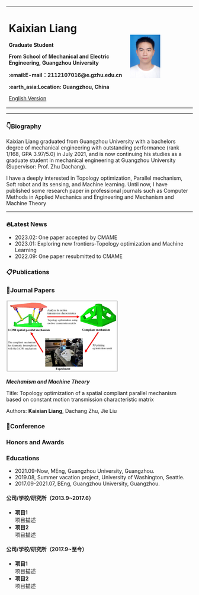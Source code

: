 <div>
<table border="0">
  <tr>
    <td width="65%">
      <h1>Kaixian Liang</h1>
      <p><b>Graduate Student</b></p>
      <p><b>From School of Mechanical and Electric Engineering, Guangzhou University</b></p>
      <p><b>:email:E-mail：2112107016@e.gzhu.edu.cn</b></p>
      <p><b>:earth_asia:Location: Guangzhou, China</b></p>
      <p><a href="/index-en.html">English Version</a></p>
    </td>
    <td width="35%">
      <img src="/self-photo.jpg" width="50%">
    </td>
  </tr>
</table>
</div>

---
### :point_down:Biography

Kaixian Liang graduated from Guangzhou University with a bachelors degree of mechanical engineering with outstanding performance (rank 1/168, GPA 3.97/5.0) in July 2021, and is now continuing his studies as a graduate student in mechanical engineering at Guangzhou University (Supervisor: Prof. Zhu Dachang).

I have a deeply interested in Topology optimization, Parallel mechanism, Soft robot and its sensing, and Machine learning. Until now, I have published some research paper in professional journals such as Computer Methods in Applied Mechanics and Engineering and Mechanism and Machine Theory 

---

### :fire:Latest News
- 2023.02: One paper accepted by CMAME
- 2023.01: Exploring new frontiers-Topology optimization and Machine Learning
- 2022.09: One paper resubmitted to CMAME
### :clipboard:Publications
### :book:Journal Papers
<img src="/TO parallel mechanism.jpg" width="60%"> 
<p><b><i>Mechanism and Machine Theory</i></b></p> 
<p>Title: Topology optimization of a spatial compliant parallel mechanism based on constant motion transmission characteristic matrix</p>
<p>Authors: <b>Kaixian Liang</b>, Dachang Zhu, Jie Liu</p>

### :newspaper:Conference

### Honors and Awards


### Educations
- 2021.09-Now, MEng, Guangzhou University, Guangzhou.
- 2019.08, Summer vacation project, University of Washington, Seattle.
- 2017.09-2021.07, BEng, Guangzhou University, Guangzhou.
#### 公司/学校/研究所（2013.9~2017.6）
- **项目1**  
项目描述
- **项目2**  
项目描述

#### 公司/学校/研究所（2017.9~至今）
- **项目1**  
项目描述
- **项目2**  
项目描述
